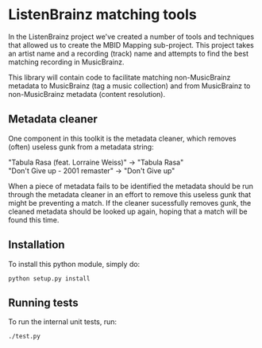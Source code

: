 ListenBrainz matching tools
===========================

In the ListenBrainz project we've created a number of tools and techniques that allowed us to 
create the MBID Mapping sub-project. This project takes an artist name and a recording (track)
name and attempts to find the best matching recording in MusicBrainz.

This library will contain code to facilitate matching non-MusicBrainz metadata to MusicBrainz
(tag a music collection) and from MusicBrainz to non-MusicBrainz metadata (content resolution).

Metadata cleaner
----------------

One component in this toolkit is the metadata cleaner, which removes (often) useless gunk
from a metadata string:

   "Tabula Rasa (feat. Lorraine Weiss)" -> "Tabula Rasa"       
   "Don't Give up - 2001 remaster" -> "Don't Give up"

When a piece of metadata fails to be identified the metadata should be run through the
metadata cleaner in an effort to remove this useless gunk that might be preventing a match.
If the cleaner sucessfully removes gunk, the cleaned metadata should be looked up again, hoping
that a match will be found this time.

Installation
------------

To install this python module, simply do:

```
python setup.py install
```

Running tests
-------------

To run the internal unit tests, run:

```
./test.py
```

